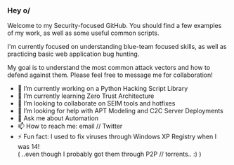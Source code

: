### Hey o/

Welcome to my Security-focused GitHub.  You should find a few examples of my work, as well as some useful common scripts.

I'm currently focused on understanding blue-team focused skills, as well as practicing basic web application bug hunting.

My goal is to understand the most common attack vectors and how to defend against them.  Please feel free to message me for collaboration! 

- 🔭 I’m currently working on a Python Hacking Script Library
- 🌱 I’m currently learning Zero Trust Architecture
- 👯 I’m looking to collaborate on SEIM tools and hotfixes
- 🤔 I’m looking for help with APT Modeling and C2C Server Deployments
- 💬 Ask me about Automation
- 📫 How to reach me: email // Twitter
- ⚡ Fun fact: I used to fix viruses through Windows XP Registry when I was 14!  
     ( ..even though I probably got them through P2P // torrents.. :) )

<!--
**thi3ves/thi3ves** is a ✨ _special_ ✨ repository because its `README.md` (this file) appears on your GitHub profile.

TO DO:
Change Twitter Icon to Blue
Update Security Skills List
Highlight Accomplishments

-->
